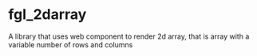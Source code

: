 # fgl_2darray
A library that uses web component to render 2d array, that is array with a variable number of rows and columns
